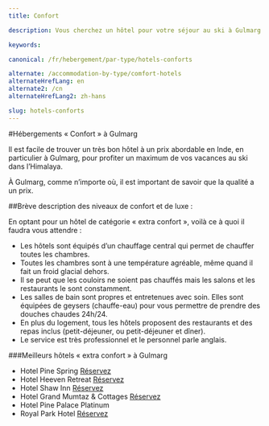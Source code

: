 ```yaml
---
title: Confort

description: Vous cherchez un hôtel pour votre séjour au ski à Gulmarg Ski Resort? Trouvez de nombreux hôtels à un niveau de confort supérieur pour profiter de votre séjour

keywords:

canonical: /fr/hebergement/par-type/hotels-conforts

alternate: /accommodation-by-type/comfort-hotels
alternateHrefLang: en
alternate2: /cn
alternateHrefLang2: zh-hans

slug: hotels-conforts
---
```


#Hébergements « Confort » à Gulmarg

Il est facile de trouver un très bon hôtel à un prix abordable en Inde, en particulier à Gulmarg, pour profiter un maximum de vos vacances au ski dans l’Himalaya.

À Gulmarg, comme n’importe où, il est important de savoir que la qualité a un prix.

##Brève description des niveaux de confort et de luxe :

En optant pour un hôtel de catégorie « extra confort », voilà ce à quoi il faudra vous attendre :
+ Les hôtels sont équipés d’un chauffage central qui permet de chauffer toutes les chambres.   
+ Toutes les chambres sont à une température agréable, même quand il fait un froid glacial dehors.
+ Il se peut que les couloirs ne soient pas chauffés mais les salons et les restaurants le sont constamment.
+ Les salles de bain sont propres et entretenues avec soin. Elles sont équipées de geysers (chauffe-eau) pour vous permettre de prendre des douches chaudes 24h/24.
+ En plus du logement, tous les hôtels proposent des restaurants et des repas inclus (petit-déjeuner, ou petit-déjeuner et dîner).
+ Le service est très professionnel et le personnel parle anglais.

###Meilleurs hôtels « extra confort » à Gulmarg

+ Hotel Pine Spring [Réservez](https://www.agoda.com/hotel-pine-spring-gulmarg/hotel/gulmarg-in.html?cid=1650708&target=_blank&classes=lodging-button)
+ Hotel Heeven Retreat [Réservez](https://www.agoda.com/partners/partnersearch.aspx?pcs=1&cid=1650708&hl=fr&hid=446656&target=_blank&classes=lodging-button)
+ Hotel Shaw Inn [Réservez](https://www.agoda.com/partners/partnersearch.aspx?pcs=1&cid=1650708&hl=fr&hid=905975&target=_blank&classes=lodging-button)
+ Hotel Grand Mumtaz & Cottages [Réservez](https://www.agoda.com/grand-mumtaz-resort/hotel/gulmarg-in.html?cid=1650708&target=_blank&classes=lodging-button)
+ Hotel Pine Palace Platinum
+ Royal Park Hotel [Réservez](https://www.agoda.com/royal-park-hotel/hotel/gulmarg-in.html?cid=1650708&target=_blank&classes=lodging-button)
